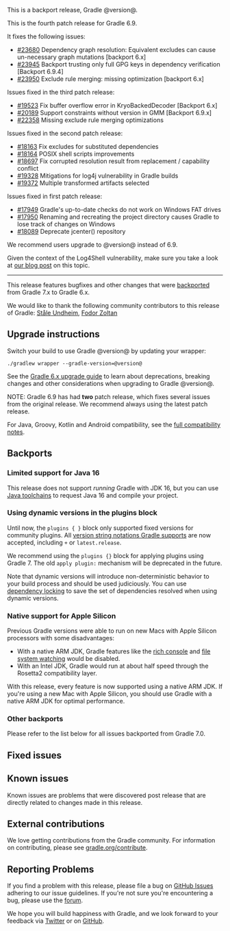 This is a backport release, Gradle @version@.

This is the fourth patch release for Gradle 6.9.

It fixes the following issues:
* [#23680](https://github.com/gradle/gradle/issues/23680) Dependency graph resolution: Equivalent excludes can cause un-necessary graph mutations [backport 6.x]
* [#23945](https://github.com/gradle/gradle/issues/23945) Backport trusting only full GPG keys in dependency verification [Backport 6.9.4]
* [#23950](https://github.com/gradle/gradle/issues/23950) Exclude rule merging: missing optimization [backport 6.x]

Issues fixed in the third patch release:
* [#19523](https://github.com/gradle/gradle/issues/19523) Fix buffer overflow error in KryoBackedDecoder [Backport 6.x]
* [#20189](https://github.com/gradle/gradle/issues/20189) Support constraints without version in GMM [Backport 6.9.x]
* [#22358](https://github.com/gradle/gradle/issues/22358) Missing exclude rule merging optimizations

Issues fixed in the second patch release:
* [#18163](https://github.com/gradle/gradle/issues/18163) Fix excludes for substituted dependencies
* [#18164](https://github.com/gradle/gradle/issues/18164) POSIX shell scripts improvements
* [#18697](https://github.com/gradle/gradle/issues/18697) Fix corrupted resolution result from replacement / capability conflict
* [#19328](https://github.com/gradle/gradle/issues/19328) Mitigations for log4j vulnerability in Gradle builds
* [#19372](https://github.com/gradle/gradle/issues/19372) Multiple transformed artifacts selected

Issues fixed in first patch release:
* [#17949](https://github.com/gradle/gradle/issues/17949) Gradle's up-to-date checks do not work on Windows FAT drives
* [#17950](https://github.com/gradle/gradle/issues/17950) Renaming and recreating the project directory causes Gradle to lose track of changes on Windows
* [#18089](https://github.com/gradle/gradle/issues/18089) Deprecate jcenter() repository

We recommend users upgrade to @version@ instead of 6.9.

Given the context of the Log4Shell vulnerability, make sure you take a look at [our blog post](https://blog.gradle.org/log4j-vulnerability) on this topic.

----

This release features bugfixes and other changes that were [backported](#backports) from Gradle 7.x to Gradle 6.x.

We would like to thank the following community contributors to this release of Gradle:
[Ståle Undheim](https://github.com/staale),
[Fodor Zoltan](https://github.com/archfz)

## Upgrade instructions

Switch your build to use Gradle @version@ by updating your wrapper:

`./gradlew wrapper --gradle-version=@version@`

See the [Gradle 6.x upgrade guide](userguide/upgrading_version_6.html#changes_@baseVersion@) to learn about deprecations, breaking changes and other considerations when upgrading to Gradle @version@.

NOTE: Gradle 6.9 has had **two** patch release, which fixes several issues from the original release.
We recommend always using the latest patch release.

For Java, Groovy, Kotlin and Android compatibility, see the [full compatibility notes](userguide/compatibility.html).

## Backports

### Limited support for Java 16

This release does not support _running_ Gradle with JDK 16, but you can use [Java toolchains](userguide/toolchains.html) to request Java 16 and compile your project.

### Using dynamic versions in the plugins block

Until now, the `plugins { }` block only supported fixed versions for community plugins. All [version string notations Gradle supports](userguide/single_versions.html) are now accepted, including `+` or `latest.release`.

We recommend using the `plugins {}` block for applying plugins using Gradle 7. The old `apply plugin:` mechanism will be deprecated in the future.

Note that dynamic versions will introduce non-deterministic behavior to your build process and should be used judiciously. You can use [dependency locking](userguide/dependency_locking.html) to save the set of dependencies resolved when using dynamic versions.

### Native support for Apple Silicon

Previous Gradle versions were able to run on new Macs with Apple Silicon processors with some disadvantages:

* With a native ARM JDK, Gradle features like the [rich console](userguide/command_line_interface.html#sec:command_line_customizing_log_format) and [file system watching](userguide/gradle_daemon.html#sec:daemon_watch_fs) would be disabled.
* With an Intel JDK, Gradle would run at about half speed through the Rosetta2 compatibility layer.

With this release, every feature is now supported using a native ARM JDK.
If you're using a new Mac with Apple Silicon, you should use Gradle with a native ARM JDK for optimal performance.

### Other backports

Please refer to the list below for all issues backported from Gradle 7.0.

## Fixed issues

## Known issues

Known issues are problems that were discovered post release that are directly related to changes made in this release.

## External contributions

We love getting contributions from the Gradle community. For information on contributing, please see [gradle.org/contribute](https://gradle.org/contribute).

## Reporting Problems

If you find a problem with this release, please file a bug on [GitHub Issues](https://github.com/gradle/gradle/issues) adhering to our issue guidelines.
If you're not sure you're encountering a bug, please use the [forum](https://discuss.gradle.org/c/help-discuss).

We hope you will build happiness with Gradle, and we look forward to your feedback via [Twitter](https://twitter.com/gradle) or on [GitHub](https://github.com/gradle).
